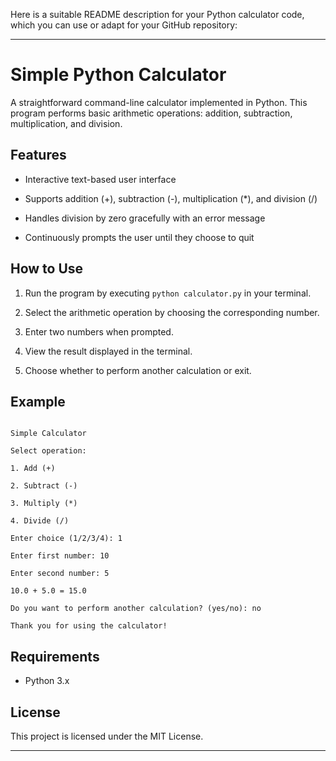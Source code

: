 Here is a suitable README description for your Python calculator code, which you can use or adapt for your GitHub repository:


***


# Simple Python Calculator

A straightforward command-line calculator implemented in Python. This program performs basic arithmetic operations: addition, subtraction, multiplication, and division.


## Features


- Interactive text-based user interface
  
- Supports addition (+), subtraction (-), multiplication (*), and division (/)
  
- Handles division by zero gracefully with an error message
  
- Continuously prompts the user until they choose to quit

  

## How to Use


1. Run the program by executing `python calculator.py` in your terminal.
   
2. Select the arithmetic operation by choosing the corresponding number.
   
3. Enter two numbers when prompted.
   
4. View the result displayed in the terminal.
   
5. Choose whether to perform another calculation or exit.
    

## Example


```

Simple Calculator

Select operation:

1. Add (+)

2. Subtract (-)

3. Multiply (*)

4. Divide (/)

Enter choice (1/2/3/4): 1

Enter first number: 10

Enter second number: 5

10.0 + 5.0 = 15.0

Do you want to perform another calculation? (yes/no): no

Thank you for using the calculator!

```


## Requirements


- Python 3.x

## License

This project is licensed under the MIT License.


***
